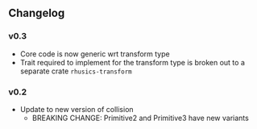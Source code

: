 ## Changelog

### v0.3

- Core code is now generic wrt transform type
- Trait required to implement for the transform type is broken out to a separate crate `rhusics-transform`

### v0.2

- Update to new version of collision
  * BREAKING CHANGE: Primitive2 and Primitive3 have new variants
